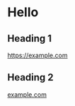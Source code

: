 # Hello

## Heading 1

https://example.com

## Heading 2

<a href="https://example.com">example.com</a>
